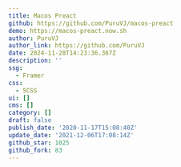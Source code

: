 ```yaml
---
title: Macos Preact
github: https://github.com/PuruVJ/macos-preact
demo: https://macos-preact.now.sh
author: PuruVJ
author_link: https://github.com/PuruVJ
date: 2024-11-28T14:23:36.367Z
description: ''
ssg:
  - Framer
css:
  - SCSS
ui: []
cms: []
category: []
draft: false
publish_date: '2020-11-17T15:08:40Z'
update_date: '2021-12-06T17:08:14Z'
github_star: 1025
github_fork: 83
---
```


